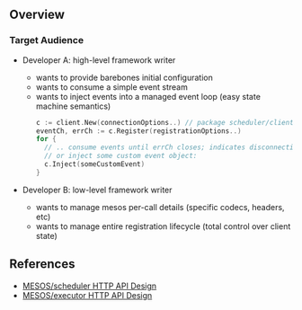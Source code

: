 ## Overview

### Target Audience

- Developer A: high-level framework writer
  - wants to provide barebones initial configuration
  - wants to consume a simple event stream
  - wants to inject events into a managed event loop (easy state machine semantics)
    ```go
    c := client.New(connectionOptions..) // package scheduler/client
    eventCh, errCh := c.Register(registrationOptions..)
    for {
      // .. consume events until errCh closes; indicates disconnection from master,
      // or inject some custom event object:
      c.Inject(someCustomEvent)
    }
    ```

- Developer B: low-level framework writer
  - wants to manage mesos per-call details (specific codecs, headers, etc)
  - wants to manage entire registration lifecycle (total control over client state)

## References

* [MESOS/scheduler HTTP API Design](https://docs.google.com/document/d/1pnIY_HckimKNvpqhKRhbc9eSItWNFT-priXh_urR-T0/edit)
* [MESOS/executor HTTP API Design](https://docs.google.com/document/d/1dFmTrSZXCo5zj8H8SkJ4HT-V0z2YYnEZVV8Fd_-AupM/edit#heading=h.r7o3o3roqg12)
